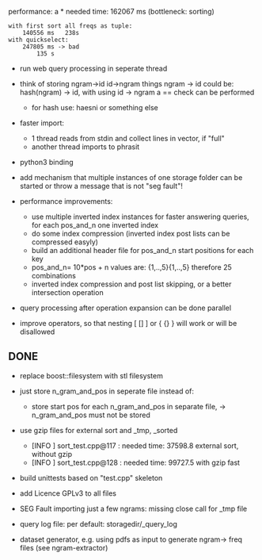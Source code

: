 
performance: a *
    needed time: 162067 ms
    (bottleneck: sorting)

    with first sort all freqs as tuple:
        140556 ms   238s
    with quickselect:
        247805 ms -> bad
            135 s

* run web query processing in seperate thread
* think of storing ngram->id id->ngram things
    ngram -> id could be: hash(ngram) -> id, with using id -> ngram a == check can be performed
    * for hash use: haesni or something else


* faster import:
    * 1 thread reads from stdin and collect lines in vector, if "full"
    * another thread imports to phrasit

* python3 binding
* add mechanism that multiple instances of one storage folder can be started
    or throw a message that is not "seg fault"!
* performance improvements:
    * use multiple inverted index instances for faster answering queries,
        for each pos_and_n one inverted index
    * do some index compression (inverted index post lists can be compressed easyly)
    * build an additional header file for pos_and_n start positions for each key
    * pos_and_n= 10*pos + n  values are:
        {1,..,5}{1,..,5} therefore 25 combinations
    * inverted index compression and post list skipping, or a better intersection operation

* query processing after operation expansion can be done parallel
* improve operators, so that nesting [ [] ] or { {} } will work or will be disallowed


DONE
----
* replace boost::filesystem with stl filesystem
* just store n_gram_and_pos in seperate file instead of:
    * store start pos for each n_gram_and_pos in separate file,
        -> n_gram_and_pos must not be stored

* use gzip files for external sort and _tmp, _sorted
    * [INFO ] sort_test.cpp@117      :  needed time: 37598.8  external sort, without gzip
    * [INFO ] sort_test.cpp@128      :  needed time: 99727.5 with gzip fast
* build unittests based on "test.cpp" skeleton
* add Licence GPLv3 to all files
* SEG Fault importing just a few ngrams: missing close call for _tmp file
* query log file: per default: storagedir/_query_log
* dataset generator, e.g. using pdfs as input to generate ngram-> freq files (see ngram-extractor)
